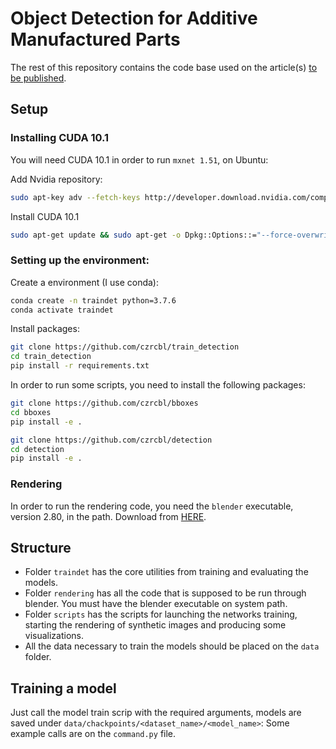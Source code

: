 # Object Detection for Additive Manufactured Parts

The rest of this repository contains the code base used on the article(s) [to be published](article_link).

## Setup

### Installing CUDA 10.1
You will need CUDA 10.1 in order to run `mxnet 1.51`, on Ubuntu:

Add Nvidia repository:
```bash
sudo apt-key adv --fetch-keys http://developer.download.nvidia.com/compute/cuda/repos/ubuntu1804/x86_64/7fa2af80.pub && echo "deb https://developer.download.nvidia.com/compute/cuda/repos/ubuntu1804/x86_64 /" | sudo tee /etc/apt/sources.list.d/cuda.list
```

Install CUDA 10.1
```bash
sudo apt-get update && sudo apt-get -o Dpkg::Options::="--force-overwrite" install cuda-10-1 cuda-drivers
```

### Setting up the environment: 

Create a environment (I use conda):
```bash
conda create -n traindet python=3.7.6
conda activate traindet
```
Install packages:
```bash
git clone https://github.com/czrcbl/train_detection
cd train_detection
pip install -r requirements.txt
```

In order to run some scripts, you need to install the following packages:
```bash
git clone https://github.com/czrcbl/bboxes
cd bboxes
pip install -e .

git clone https://github.com/czrcbl/detection
cd detection
pip install -e .
```
### Rendering

In order to run the rendering code, you need the  `blender` executable, version 2.80, in the path.
Download from [HERE](https://www.blender.org/download).
## Structure

* Folder `traindet` has the core utilities from training and evaluating
the models.
* Folder `rendering` has all the code that is supposed to be run through blender. You must have the blender executable on system path.
* Folder `scripts` has the scripts for launching the networks training, starting the rendering of synthetic images and producing some visualizations.
* All the data necessary to train the models should be placed on the `data` folder.

## Training a model

Just call the model train scrip with the required arguments, models are saved under `data/chackpoints/<dataset_name>/<model_name>`:
Some example calls are on the `command.py` file.
